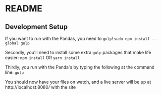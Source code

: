 # README

## Development Setup

If you want to run with the Pandas, you need to `gulp`!
`sudo npm install --global gulp`

Secondly, you'll need to install some extra `gulp` packages that make life easier:
`npm install` OR `yarn install`

Thirdly, you run with the Panda's by typing the following at the command line:
`gulp`

You should now have your files on watch, and a live server will be up at http://localhost:8080/ with the site
